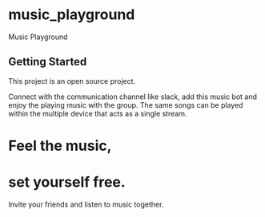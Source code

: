 # music_playground

Music Playground

## Getting Started

This project is an open source project.

Connect with the communication channel like slack, add this music bot and enjoy the playing music
with the group. The same songs can be played within the multiple device that acts as a single stream.

# Feel the music,
# set yourself free.
Invite your friends and listen to music together.




